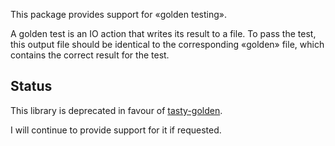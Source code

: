 This package provides support for «golden testing».

A golden test is an IO action that writes its result to a file.
To pass the test, this output file should be identical to the corresponding
«golden» file, which contains the correct result for the test.

Status
------

This library is deprecated in favour of [tasty-golden][].

I will continue to provide support for it if requested.

[tasty-golden]: https://github.com/feuerbach/tasty-golden
